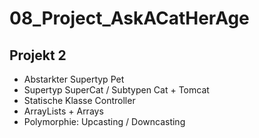 # 08_Project_AskACatHerAge

## Projekt 2

- Abstarkter Supertyp Pet
- Supertyp SuperCat / Subtypen Cat + Tomcat
- Statische Klasse Controller
- ArrayLists + Arrays
- Polymorphie: Upcasting / Downcasting
